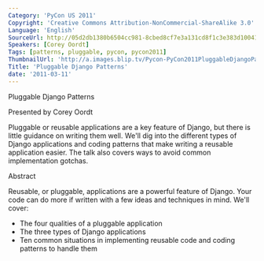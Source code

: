 ```yaml
---
Category: 'PyCon US 2011'
Copyright: 'Creative Commons Attribution-NonCommercial-ShareAlike 3.0'
Language: 'English'
SourceUrl: http://05d2db1380b6504cc981-8cbed8cf7e3a131cd8f1c3e383d10041.r93.cf2.rackcdn.com/pycon-us-2011/379_pluggable-django-patterns.mp4
Speakers: [Corey Oordt]
Tags: [patterns, pluggable, pycon, pycon2011]
ThumbnailUrl: 'http://a.images.blip.tv/Pycon-PyCon2011PluggableDjangoPatterns674.png'
Title: 'Pluggable Django Patterns'
date: '2011-03-11'
---
```

Pluggable Django Patterns

Presented by Corey Oordt

Pluggable or reusable applications are a key feature of Django, but there is
little guidance on writing them well. We'll dig into the different types of
Django applications and coding patterns that make writing a reusable
application easier. The talk also covers ways to avoid common implementation
gotchas.

Abstract

Reusable, or pluggable, applications are a powerful feature of Django. Your
code can do more if written with a few ideas and techniques in mind. We'll
cover:

  * The four qualities of a pluggable application 
  * The three types of Django applications 
  * Ten common situations in implementing reusable code and coding patterns to handle them 
